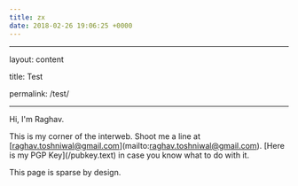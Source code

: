 ```yaml
---
title: zx
date: 2018-02-26 19:06:25 +0000
---
```

---

layout: content

title: Test

permalink: /test/

---

Hi, I'm Raghav.

This is my corner of the interweb. Shoot me a line at \[raghav.toshniwal@gmail.com\](mailto:raghav.toshniwal@gmail.com). \[Here is my PGP Key\](/pubkey.text) in case you know what to do with it.

This page is sparse by design.